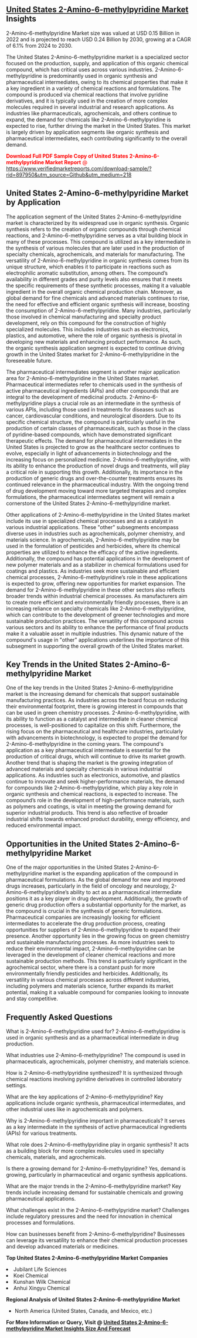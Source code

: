 <h2><a href="https://www.verifiedmarketreports.com/download-sample/?rid=897950&amp;utm_source=Github&amp;utm_medium=218" target="_blank">United States 2-Amino-6-methylpyridine Market</a> Insights</h2><p>2-Amino-6-methylpyridine Market size was valued at USD 0.15 Billion in 2022 and is projected to reach USD 0.24 Billion by 2030, growing at a CAGR of 6.1% from 2024 to 2030.</p><p><p>The United States 2-Amino-6-methylpyridine market is a specialized sector focused on the production, supply, and application of this organic chemical compound, which has critical uses across various industries. 2-Amino-6-methylpyridine is predominantly used in organic synthesis and pharmaceutical intermediates, owing to its chemical properties that make it a key ingredient in a variety of chemical reactions and formulations. The compound is produced via chemical reactions that involve pyridine derivatives, and it is typically used in the creation of more complex molecules required in several industrial and research applications. As industries like pharmaceuticals, agrochemicals, and others continue to expand, the demand for chemicals like 2-Amino-6-methylpyridine is expected to rise, further driving the market in the United States. This market is largely driven by application segments like organic synthesis and pharmaceutical intermediates, each contributing significantly to the overall demand. <p><span class=""><span style="color: #ff0000;"><strong>Download Full PDF Sample Copy of United States 2-Amino-6-methylpyridine Market Report</strong> @ </span><a href="https://www.verifiedmarketreports.com/download-sample/?rid=897950&amp;utm_source=Github&amp;utm_medium=218" target="_blank">https://www.verifiedmarketreports.com/download-sample/?rid=897950&amp;utm_source=Github&amp;utm_medium=218</a></span></p></p> <h2>United States 2-Amino-6-methylpyridine Market by Application</h2> <p>The application segment of the United States 2-Amino-6-methylpyridine market is characterized by its widespread use in organic synthesis. Organic synthesis refers to the creation of organic compounds through chemical reactions, and 2-Amino-6-methylpyridine serves as a vital building block in many of these processes. This compound is utilized as a key intermediate in the synthesis of various molecules that are later used in the production of specialty chemicals, agrochemicals, and materials for manufacturing. The versatility of 2-Amino-6-methylpyridine in organic synthesis comes from its unique structure, which enables it to participate in reactions such as electrophilic aromatic substitution, among others. The compound’s availability in different grades and purity levels also ensures that it meets the specific requirements of these synthetic processes, making it a valuable ingredient in the overall organic chemical production chain. Moreover, as global demand for fine chemicals and advanced materials continues to rise, the need for effective and efficient organic synthesis will increase, boosting the consumption of 2-Amino-6-methylpyridine. Many industries, particularly those involved in chemical manufacturing and specialty product development, rely on this compound for the construction of highly specialized molecules. This includes industries such as electronics, plastics, and automotive, where the role of organic synthesis is pivotal in developing new materials and enhancing product performance. As such, the organic synthesis application segment is expected to continue driving growth in the United States market for 2-Amino-6-methylpyridine in the foreseeable future. <p>The pharmaceutical intermediates segment is another major application area for 2-Amino-6-methylpyridine in the United States market. Pharmaceutical intermediates refer to chemicals used in the synthesis of active pharmaceutical ingredients (APIs) and other compounds that are integral to the development of medicinal products. 2-Amino-6-methylpyridine plays a crucial role as an intermediate in the synthesis of various APIs, including those used in treatments for diseases such as cancer, cardiovascular conditions, and neurological disorders. Due to its specific chemical structure, the compound is particularly useful in the production of certain classes of pharmaceuticals, such as those in the class of pyridine-based compounds, which have demonstrated significant therapeutic effects. The demand for pharmaceutical intermediates in the United States is projected to grow as the healthcare sector continues to evolve, especially in light of advancements in biotechnology and the increasing focus on personalized medicine. 2-Amino-6-methylpyridine, with its ability to enhance the production of novel drugs and treatments, will play a critical role in supporting this growth. Additionally, its importance in the production of generic drugs and over-the-counter treatments ensures its continued relevance in the pharmaceutical industry. With the ongoing trend of drug development moving toward more targeted therapies and complex formulations, the pharmaceutical intermediates segment will remain a cornerstone of the United States 2-Amino-6-methylpyridine market. <p>Other applications of 2-Amino-6-methylpyridine in the United States market include its use in specialized chemical processes and as a catalyst in various industrial applications. These "other" subsegments encompass diverse uses in industries such as agrochemicals, polymer chemistry, and materials science. In agrochemicals, 2-Amino-6-methylpyridine may be used in the formulation of pesticides and herbicides, where its chemical properties are utilized to enhance the efficacy of the active ingredients. Additionally, the compound has potential applications in the development of new polymer materials and as a stabilizer in chemical formulations used for coatings and plastics. As industries seek more sustainable and efficient chemical processes, 2-Amino-6-methylpyridine’s role in these applications is expected to grow, offering new opportunities for market expansion. The demand for 2-Amino-6-methylpyridine in these other sectors also reflects broader trends within industrial chemical processes. As manufacturers aim to create more efficient and environmentally friendly processes, there is an increasing reliance on specialty chemicals like 2-Amino-6-methylpyridine, which can contribute to the development of greener technologies and more sustainable production practices. The versatility of this compound across various sectors and its ability to enhance the performance of final products make it a valuable asset in multiple industries. This dynamic nature of the compound's usage in "other" applications underlines the importance of this subsegment in supporting the overall growth of the United States market. <h2>Key Trends in the United States 2-Amino-6-methylpyridine Market</h2> <p>One of the key trends in the United States 2-Amino-6-methylpyridine market is the increasing demand for chemicals that support sustainable manufacturing practices. As industries across the board focus on reducing their environmental footprint, there is growing interest in compounds that can be used in green chemistry processes. 2-Amino-6-methylpyridine, with its ability to function as a catalyst and intermediate in cleaner chemical processes, is well-positioned to capitalize on this shift. Furthermore, the rising focus on the pharmaceutical and healthcare industries, particularly with advancements in biotechnology, is expected to propel the demand for 2-Amino-6-methylpyridine in the coming years. The compound's application as a key pharmaceutical intermediate is essential for the production of critical drugs, which will continue to drive its market growth. Another trend that is shaping the market is the growing integration of advanced materials and specialty chemicals in various industrial applications. As industries such as electronics, automotive, and plastics continue to innovate and seek higher-performance materials, the demand for compounds like 2-Amino-6-methylpyridine, which play a key role in organic synthesis and chemical reactions, is expected to increase. The compound’s role in the development of high-performance materials, such as polymers and coatings, is vital in meeting the growing demand for superior industrial products. This trend is also reflective of broader industrial shifts towards enhanced product durability, energy efficiency, and reduced environmental impact. <h2>Opportunities in the United States 2-Amino-6-methylpyridine Market</h2> <p>One of the major opportunities in the United States 2-Amino-6-methylpyridine market is the expanding application of the compound in pharmaceutical formulations. As the global demand for new and improved drugs increases, particularly in the field of oncology and neurology, 2-Amino-6-methylpyridine’s ability to act as a pharmaceutical intermediate positions it as a key player in drug development. Additionally, the growth of generic drug production offers a substantial opportunity for the market, as the compound is crucial in the synthesis of generic formulations. Pharmaceutical companies are increasingly looking for efficient intermediates to accelerate the drug production process, creating opportunities for suppliers of 2-Amino-6-methylpyridine to expand their presence. Another opportunity lies in the growing focus on green chemistry and sustainable manufacturing processes. As more industries seek to reduce their environmental impact, 2-Amino-6-methylpyridine can be leveraged in the development of cleaner chemical reactions and more sustainable production methods. This trend is particularly significant in the agrochemical sector, where there is a constant push for more environmentally friendly pesticides and herbicides. Additionally, its versatility in various chemical processes across different industries, including polymers and materials science, further expands its market potential, making it a valuable compound for companies looking to innovate and stay competitive. <h2>Frequently Asked Questions</h2> <p>What is 2-Amino-6-methylpyridine used for? 2-Amino-6-methylpyridine is used in organic synthesis and as a pharmaceutical intermediate in drug production.</p> <p>What industries use 2-Amino-6-methylpyridine? The compound is used in pharmaceuticals, agrochemicals, polymer chemistry, and materials science.</p> <p>How is 2-Amino-6-methylpyridine synthesized? It is synthesized through chemical reactions involving pyridine derivatives in controlled laboratory settings.</p> <p>What are the key applications of 2-Amino-6-methylpyridine? Key applications include organic synthesis, pharmaceutical intermediates, and other industrial uses like in agrochemicals and polymers.</p> <p>Why is 2-Amino-6-methylpyridine important in pharmaceuticals? It serves as a key intermediate in the synthesis of active pharmaceutical ingredients (APIs) for various treatments.</p> <p>What role does 2-Amino-6-methylpyridine play in organic synthesis? It acts as a building block for more complex molecules used in specialty chemicals, materials, and agrochemicals.</p> <p>Is there a growing demand for 2-Amino-6-methylpyridine? Yes, demand is growing, particularly in pharmaceutical and organic synthesis applications.</p> <p>What are the major trends in the 2-Amino-6-methylpyridine market? Key trends include increasing demand for sustainable chemicals and growing pharmaceutical applications.</p> <p>What challenges exist in the 2-Amino-6-methylpyridine market? Challenges include regulatory pressures and the need for innovation in chemical processes and formulations.</p> <p>How can businesses benefit from 2-Amino-6-methylpyridine? Businesses can leverage its versatility to enhance their chemical production processes and develop advanced materials or medicines.</p></p><p><strong>Top United States 2-Amino-6-methylpyridine Market Companies</strong></p><div data-test-id=""><p><li>Jubilant Life Sciences</li><li> Koei Chemical</li><li> Kunshan Wilk Chemical</li><li> Anhui Xingyu Chemical</li></p><div><strong>Regional Analysis of&nbsp;United States 2-Amino-6-methylpyridine Market</strong></div><ul><li dir="ltr"><p dir="ltr">North America&nbsp;(United States, Canada, and Mexico, etc.)</p></li></ul><p><strong>For More Information or Query, Visit @&nbsp;</strong><strong><a href="https://www.verifiedmarketreports.com/product/2-amino-6-methylpyridine-market/?utm_source=Github&amp;utm_medium=218" target="_blank">United States 2-Amino-6-methylpyridine Market Insights Size And Forecast</a></strong></p></div>
